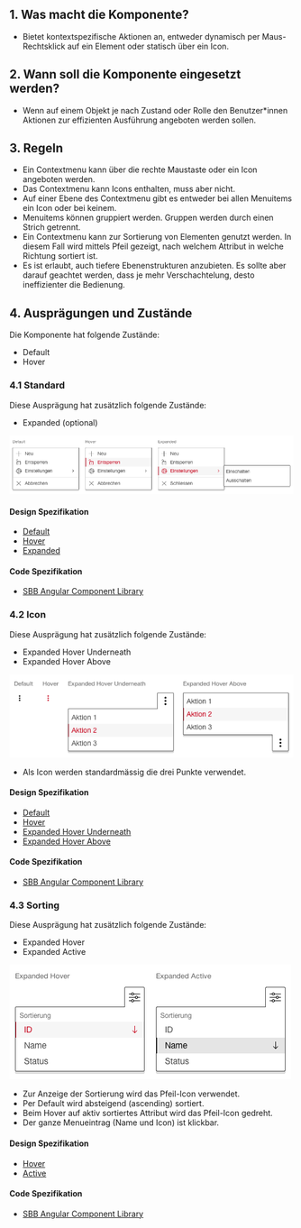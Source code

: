 ## 1. Was macht die Komponente?
* Bietet kontextspezifische Aktionen an, entweder dynamisch per Maus-Rechtsklick auf ein Element oder statisch über ein Icon.


## 2. Wann soll die Komponente eingesetzt werden?
* Wenn auf einem Objekt je nach Zustand oder Rolle den Benutzer*innen Aktionen zur effizienten Ausführung angeboten werden sollen.


## 3. Regeln
* Ein Contextmenu kann über die rechte Maustaste oder ein Icon angeboten werden.
* Das Contextmenu kann Icons enthalten, muss aber nicht.
* Auf einer Ebene des Contextmenu gibt es entweder bei allen Menuitems ein Icon oder bei keinem. 
* Menuitems können gruppiert werden. Gruppen werden durch einen Strich getrennt.
* Ein Contextmenu kann zur Sortierung von Elementen genutzt werden. In diesem Fall wird mittels Pfeil gezeigt, nach welchem Attribut in welche Richtung sortiert ist.
* Es ist erlaubt, auch tiefere Ebenenstrukturen anzubieten. Es sollte aber darauf geachtet werden, dass je mehr Verschachtelung, desto ineffizienter die Bedienung.


## 4. Ausprägungen und Zustände
Die Komponente hat folgende Zustände:
* Default
* Hover

### 4.1 Standard
Diese Ausprägung hat zusätzlich folgende Zustände:
* Expanded (optional)

![Darstellung der Komponente Kontextmenü zum Öffnen mittels rechter Maustaste](https://raw.githubusercontent.com/sbb-design-systems/design-system-webapp-documentation/master/documentation/components/contextmenu/images/contextmenu_default.png 'class: image')

#### Design Spezifikation
* [Default](https://www.sketch.com/s/58b25e4c-bf9c-4f74-973f-503538fcbea2/a/8jVpO7#Inspector)
* [Hover](https://www.sketch.com/s/58b25e4c-bf9c-4f74-973f-503538fcbea2/a/2q7eZM#Inspector)
* [Expanded](https://www.sketch.com/s/58b25e4c-bf9c-4f74-973f-503538fcbea2/a/MVmMKw#Inspector)

#### Code Spezifikation
* [SBB Angular Component Library](https://angular.app.sbb.ch/angular/components/menu?variant=lean)

### 4.2 Icon
Diese Ausprägung hat zusätzlich folgende Zustände:
* Expanded Hover Underneath
* Expanded Hover Above

![Darstellung der Komponente Kontextmenü zum Öffnen mittels Icon](https://raw.githubusercontent.com/sbb-design-systems/design-system-webapp-documentation/master/documentation/components/contextmenu/images/contextmenu_icon.png 'class: image')

* Als Icon werden standardmässig die drei Punkte verwendet. 

#### Design Spezifikation
* [Default](https://www.sketch.com/s/58b25e4c-bf9c-4f74-973f-503538fcbea2/a/5yno4w#Inspector)
* [Hover](https://www.sketch.com/s/58b25e4c-bf9c-4f74-973f-503538fcbea2/a/bDLaZJ#Inspector)
* [Expanded Hover Underneath](https://www.sketch.com/s/58b25e4c-bf9c-4f74-973f-503538fcbea2/a/Wjdnly#Inspector)
* [Expanded Hover Above](https://www.sketch.com/s/58b25e4c-bf9c-4f74-973f-503538fcbea2/a/3LoxJr#Inspector)

#### Code Spezifikation
* [SBB Angular Component Library](https://angular.app.sbb.ch/angular/components/menu?variant=lean)

### 4.3 Sorting
Diese Ausprägung hat zusätzlich folgende Zustände:
* Expanded Hover
* Expanded Active

![Darstellung der Komponente Kontextmenü zur Sortierung von Inhalten](https://raw.githubusercontent.com/sbb-design-systems/design-system-webapp-documentation/master/documentation/components/contextmenu/images/Contextmenu_Sorting.png 'class: image')
* Zur Anzeige der Sortierung wird das Pfeil-Icon verwendet.
* Per Default wird absteigend (ascending) sortiert.
* Beim Hover auf aktiv sortiertes Attribut wird das Pfeil-Icon gedreht.
* Der ganze Menueintrag (Name und Icon) ist klickbar.

#### Design Spezifikation
* [Hover](https://www.sketch.com/s/58b25e4c-bf9c-4f74-973f-503538fcbea2/a/r79r07#Inspector)
* [Active](https://www.sketch.com/s/58b25e4c-bf9c-4f74-973f-503538fcbea2/a/nKQDWd#Inspector)

#### Code Spezifikation
* [SBB Angular Component Library](https://angular.app.sbb.ch/angular/components/menu?variant=lean)